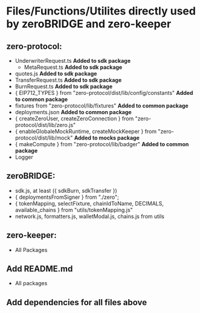 # Files/Functions/Utilites directly used by zeroBRIDGE and zero-keeper

## zero-protocol: 

- UnderwriterRequest.ts **Added to sdk package**
  - MetaRequest.ts **Added to sdk package**
- quotes.js **Added to sdk package**
- TransferRequest.ts **Added to sdk package**
- BurnRequest.ts **Added to sdk package**
- { EIP712_TYPES } from "zero-protocol/dist/lib/config/constants" **Added to common package**
- fixtures from "zero-protocol/lib/fixtures" **Added to common package**
- deployments.json **Added to common package**
- { createZeroUser, createZeroConnection } from "zero-protocol/dist/lib/zero.js"
- { enableGlobaleMockRuntime, createMockKeeper } from "zero-protocol/dist/lib/mock" **Added to mocks package**
- { makeCompute } from "zero-protocol/lib/badger" **Added to common package**
- Logger

## zeroBRIDGE:

- sdk.js, at least ({ sdkBurn, sdkTransfer })
- { deploymentsFromSigner } from "./zero";
- { tokenMapping, selectFixture, chainIdToName, DECIMALS, available_chains } from "utils/tokenMapping.js"
- network.js, formatters.js, walletModal.js, chains.js from utils

## zero-keeper:

- All Packages

## Add README.md

- All packages

## Add dependencies for all files above
